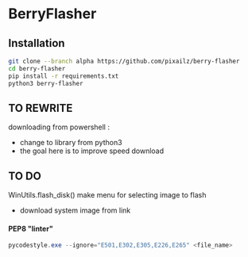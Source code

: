 # BerryFlasher

## Installation

```bash
git clone --branch alpha https://github.com/pixailz/berry-flasher
cd berry-flasher
pip install -r requirements.txt
python3 berry-flasher
```

## TO REWRITE
downloading from powershell :
- change to library from python3
- the goal here is to improve speed download

## TO DO
WinUtils.flash_disk()
make menu for selecting image to flash

- download system image from link

#### PEP8 "linter"
```powershell
pycodestyle.exe --ignore="E501,E302,E305,E226,E265" <file_name>
```
